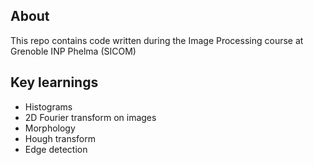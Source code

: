 <h2>About</h2>
This repo contains code written during the Image Processing course at Grenoble INP Phelma (SICOM)

<h2>Key learnings</h2>

- Histograms
- 2D Fourier transform on images
- Morphology
- Hough transform
- Edge detection
